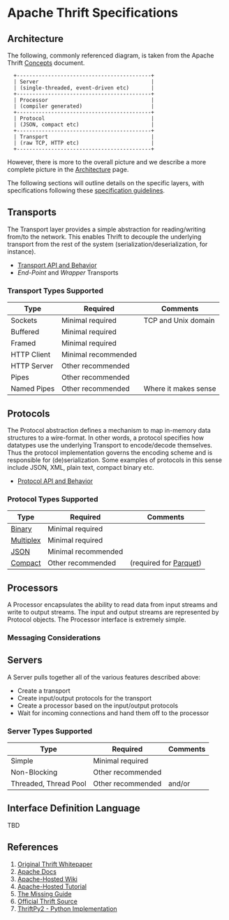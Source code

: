 # Apache Thrift Specifications

## Architecture

The following, commonly referenced diagram, is taken from the Apache Thrift [Concepts](https://thrift.apache.org/docs/concepts) document.

```
  +-------------------------------------------+
  | Server                                    |
  | (single-threaded, event-driven etc)       |
  +-------------------------------------------+
  | Processor                                 |
  | (compiler generated)                      |
  +-------------------------------------------+
  | Protocol                                  |
  | (JSON, compact etc)                       |
  +-------------------------------------------+
  | Transport                                 |
  | (raw TCP, HTTP etc)                       |
  +-------------------------------------------+
```

However, there is more to the overall picture and we describe a more complete picture in the [Architecture](https://johnstonskj.github.io/thrift-specs/architecture) page.

The following sections will outline details on the specific layers, with specifications following these [specification guidelines](https://johnstonskj.github.io/thrift-specs/specification).
## Transports

The Transport layer provides a simple abstraction for reading/writing from/to the network. This enables Thrift to decouple the underlying transport from the rest of the system (serialization/deserialization, for instance).

* [Transport API and Behavior](https://johnstonskj.github.io/thrift-specs/transport-api)
* *End-Point* and *Wrapper* Transports

### Transport Types Supported

Type | Required | Comments
-----|----------|---------
Sockets  | Minimal required | TCP and Unix domain
Buffered | Minimal required |
Framed   | Minimal required |
HTTP Client | Minimal recommended |
HTTP Server | Other recommended |
Pipes | Other recommended |
Named Pipes | Other recommended | Where it makes sense

## Protocols

The Protocol abstraction defines a mechanism to map in-memory data structures to a wire-format. In other words, a protocol specifies how datatypes use the underlying Transport to encode/decode themselves. Thus the protocol implementation governs the encoding scheme and is responsible for (de)serialization. Some examples of protocols in this sense include JSON, XML, plain text, compact binary etc.

* [Protocol API and Behavior](https://johnstonskj.github.io/thrift-specs/protocol-api)

### Protocol Types Supported

Type | Required | Comments
-----|----------|---------
[Binary](https://johnstonskj.github.io/thrift-specs/protocol-binary)    | Minimal required |
[Multiplex](https://johnstonskj.github.io/thrift-specs/protocol-multiplex) | Minimal required |
[JSON](https://johnstonskj.github.io/thrift-specs/protocol-json) | Minimal recommended |
[Compact](https://johnstonskj.github.io/thrift-specs/protocol-compact) | Other recommended | (required for [Parquet](https://parquet.apache.org/))

## Processors

A Processor encapsulates the ability to read data from input streams and write to output streams. The input and output streams are represented by Protocol objects. The Processor interface is extremely simple.

### Messaging Considerations

## Servers

A Server pulls together all of the various features described above:

* Create a transport
* Create input/output protocols for the transport
* Create a processor based on the input/output protocols
* Wait for incoming connections and hand them off to the processor


### Server Types Supported

Type | Required | Comments
-----|----------|---------
Simple    | Minimal required |
Non-Blocking    | Other recommended |
Threaded, Thread Pool | Other recommended | and/or

## Interface Definition Language

TBD

## References

1. [Original Thrift Whitepaper](http://thrift.apache.org/static/files/thrift-20070401.pdf)
2. [Apache Docs](https://thrift.apache.org/docs/)
2. [Apache-Hosted Wiki](https://wiki.apache.org/thrift)
3. [Apache-Hosted Tutorial](http://wiki.apache.org/thrift/Tutorial)
4. [The Missing Guide](https://diwakergupta.github.io/thrift-missing-guide)
5. [Official Thrift Source](https://github.com/apache/thrift)
5. [ThriftPy2 - Python Implementation](https://github.com/Thriftpy/thriftpy2)
